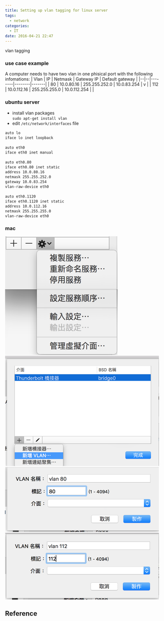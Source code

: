 ```yaml
---
title: Setting up vlan tagging for linux server
tags:
  - network
categories:
  - IT
date: 2016-04-21 22:47
---
```

vlan tagging
### use case example
A computer needs to have two vlan in one phisical port with the following infomations:
| Vlan | IP | Netmask | Gateway IP | Default gateway |
|--|--|--------|--------|-------|
| 80   | 10.0.80.16 | 255.255.252.0 | 10.0.83.254 | v |
| 112  | 10.0.112.16 | 255.255.255.0 | 10.0.112.254 | |

### ubuntu server
- install vlan packages  
`sudo apt-get install vlan`
- edit `/etc/network/interfaces` file  
```
auto lo
iface lo inet loopback

auto eth0
iface eth0 inet manual

auto eth0.80
iface eth0.80 inet static
address 10.0.80.16
netmask 255.255.252.0
gateway 10.0.83.254
vlan-raw-device eth0

auto eth0.1120
iface eth0.1120 inet static
address 10.0.112.16
netmask 255.255.255.0
vlan-raw-device eth0
```

### mac 

![](/img/mac-setup-01.png)
![](/img/mac-setup-02.png)
![](/img/mac-setup-vlan80.png)
![](/img/mac-setup-vlan112.png)

## Reference
